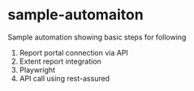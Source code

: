 # sample-automaiton
Sample automation showing basic steps for following

1. Report portal connection via API
2. Extent report integration
3. Playwright
4. API call using rest-assured
